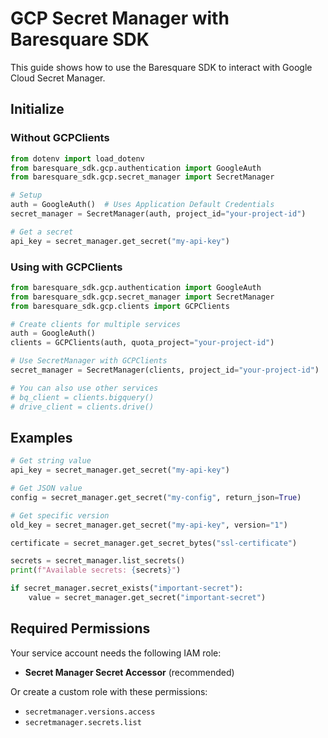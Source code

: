 # GCP Secret Manager with Baresquare SDK

This guide shows how to use the Baresquare SDK to interact with Google Cloud Secret Manager.

## Initialize

### Without GCPClients

```python
from dotenv import load_dotenv
from baresquare_sdk.gcp.authentication import GoogleAuth
from baresquare_sdk.gcp.secret_manager import SecretManager

# Setup
auth = GoogleAuth()  # Uses Application Default Credentials
secret_manager = SecretManager(auth, project_id="your-project-id")

# Get a secret
api_key = secret_manager.get_secret("my-api-key")
```

### Using with GCPClients

```python
from baresquare_sdk.gcp.authentication import GoogleAuth
from baresquare_sdk.gcp.secret_manager import SecretManager
from baresquare_sdk.gcp.clients import GCPClients

# Create clients for multiple services
auth = GoogleAuth()
clients = GCPClients(auth, quota_project="your-project-id")

# Use SecretManager with GCPClients
secret_manager = SecretManager(clients, project_id="your-project-id")

# You can also use other services
# bq_client = clients.bigquery()
# drive_client = clients.drive()
```

## Examples


```python
# Get string value
api_key = secret_manager.get_secret("my-api-key")

# Get JSON value
config = secret_manager.get_secret("my-config", return_json=True)

# Get specific version
old_key = secret_manager.get_secret("my-api-key", version="1")
```

```python
certificate = secret_manager.get_secret_bytes("ssl-certificate")
```

```python
secrets = secret_manager.list_secrets()
print(f"Available secrets: {secrets}")
```

```python
if secret_manager.secret_exists("important-secret"):
    value = secret_manager.get_secret("important-secret")
```


## Required Permissions

Your service account needs the following IAM role:
- **Secret Manager Secret Accessor** (recommended)

Or create a custom role with these permissions:
- `secretmanager.versions.access`
- `secretmanager.secrets.list`
